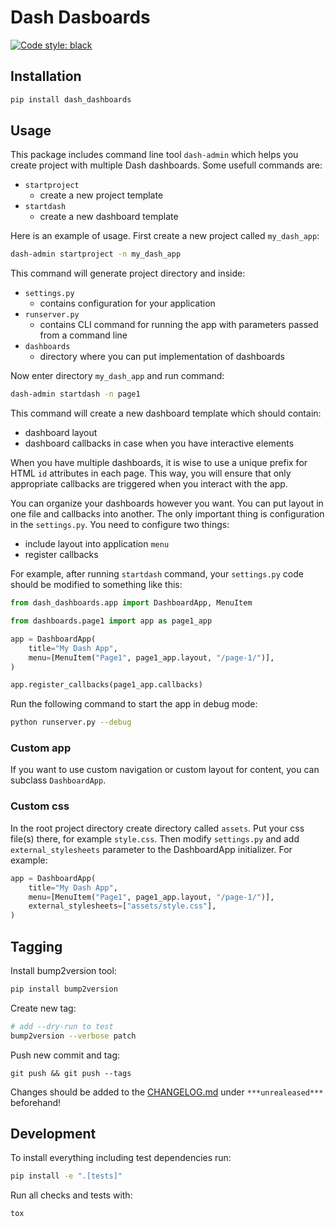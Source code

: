# Dash Dasboards

[![Code style: black](https://img.shields.io/badge/code%20style-black-000000.svg)](https://github.com/psf/black)

## Installation

```bash
pip install dash_dashboards
```

## Usage

This package includes command line tool `dash-admin` which helps you create project with multiple Dash dashboards. Some usefull commands are:
* `startproject`
    * create a new project template
* `startdash`
    * create a new dashboard template

Here is an example of usage. First create a new project called `my_dash_app`:

```bash
dash-admin startproject -n my_dash_app
```

This command will generate project directory and inside:

* `settings.py`
    * contains configuration for your application
* `runserver.py`
    * contains CLI command for running the app with parameters passed from a command line
* `dashboards`
    * directory where you can put implementation of dashboards

Now enter directory `my_dash_app` and run command:

```bash
dash-admin startdash -n page1
```

This command will create a new dashboard template which should contain:

* dashboard layout
* dashboard callbacks in case when you have interactive elements

When you have multiple dashboards, it is wise to use a unique prefix for HTML `id` attributes in each page. This way, you will ensure that only appropriate callbacks are triggered when you interact with the app.

You can organize your dashboards however you want. You can put layout in one file and callbacks into another. The only important thing is configuration in the `settings.py`. You need to configure two things:

* include layout into application `menu`
* register callbacks

For example, after running `startdash` command, your `settings.py` code should be modified to something like this:

```python
from dash_dashboards.app import DashboardApp, MenuItem

from dashboards.page1 import app as page1_app

app = DashboardApp(
    title="My Dash App",
    menu=[MenuItem("Page1", page1_app.layout, "/page-1/")],
)

app.register_callbacks(page1_app.callbacks)
```

Run the following command to start the app in debug mode:

```bash
python runserver.py --debug
```

### Custom app

If you want to use custom navigation or custom layout for content, you can subclass `DashboardApp`.

### Custom css

In the root project directory create directory called `assets`. Put your css file(s) there, for example `style.css`. Then modify `settings.py` and add `external_stylesheets` parameter to the DashboardApp initializer. For example:

```python
app = DashboardApp(
    title="My Dash App",
    menu=[MenuItem("Page1", page1_app.layout, "/page-1/")],
    external_stylesheets=["assets/style.css"],
)
```

## Tagging 

Install bump2version tool:

```bash
pip install bump2version
```

Create new tag:

```bash
# add --dry-run to test
bump2version --verbose patch
```

Push new commit and tag:

```
git push && git push --tags
```

Changes should be added to the [CHANGELOG.md](CHANGELOG.md) under `***unrealeased***` beforehand!


## Development

To install everything including test dependencies run:

```bash
pip install -e ".[tests]"
```

Run all checks and tests with:

```bash
tox
```
